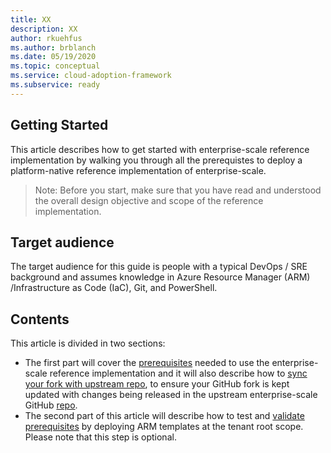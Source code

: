 ```yaml
---
title: XX
description: XX
author: rkuehfus
ms.author: brblanch
ms.date: 05/19/2020
ms.topic: conceptual
ms.service: cloud-adoption-framework
ms.subservice: ready
---
```


## Getting Started

This article describes how to get started with enterprise-scale reference implementation by walking you through all the prerequistes to deploy a platform-native reference implementation of enterprise-scale.
> Note:  Before you start, make sure that you have read and understood the overall design objective and scope of the reference implementation.

## Target audience

The target audience for this guide is people with a typical DevOps / SRE background and assumes knowledge in Azure Resource Manager (ARM) /Infrastructure as Code (IaC), Git, and PowerShell.

## Contents

This article is divided in two sections:

- The first part will cover the [prerequisites](./Prerequisites.md) needed to use the enterprise-scale reference implementation and it will also describe how to [sync your fork with upstream repo](./Prerequisites.md/#Sync-your-fork-with-upstream-repo), to ensure your GitHub fork is kept updated with changes being released in the upstream enterprise-scale GitHub [repo](https://github.com/Azure/CET-NorthStar).
- The second part of this article will describe how to test and [validate prerequisites](./Validate-prereqs.md) by deploying ARM templates at the tenant root scope. Please note that this step is optional.
